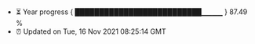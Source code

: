 - ⏳ Year progress { ██████████████████████████▁▁▁▁ } 87.49 %
- ⏰ Updated on Tue, 16 Nov 2021 08:25:14 GMT

